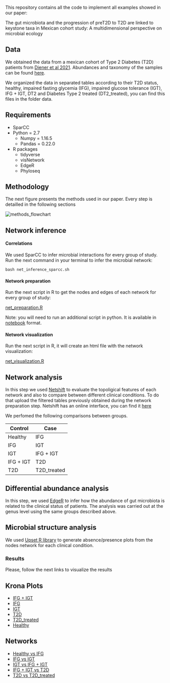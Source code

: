 This repository contains all the code to implement all examples showed in our paper:

The gut microbiota and the progression of preT2D to T2D are linked to keystone taxa in Mexican cohort study: A multidimensional perspective on microbial ecology

## Data

We obtained the data from a mexican cohort of Type 2 Diabetes (T2D) patients from [Diener et al 2021](https://doi.org/10.3389/fendo.2020.602326). Abundances and taxonomy of the samples can be found [here](https://github.com/resendislab/mext2d/tree/master/data).

We organized the data in separated tables according to their T2D status, healthy, impaired fasting glycemia (IFG), impaired glucose tolerance (IGT), IFG + IGT, DT2 and Diabetes Type 2 treated (DT2_treated), you can find this files in the folder data.

## Requirements

* SparCC
* Python = 2.7
  * Numpy = 1.16.5
  * Pandas = 0.22.0
* R packages
  * tidyverse
  * visNetwork
  * EdgeR
  * Phyloseq

## Methodology

The next figure presents the methods used in our paper. Every step is detailled in the following sections

![methods_flowchart](https://user-images.githubusercontent.com/93368152/175101577-d1007864-a419-4bfe-937e-0af09b4157c0.png)

## Network inference

#### Correlations

We used SparCC to infer microbial interactions for every group of study. Run the next command in your terminal to infer the microbial network:

`bash net_inference_sparcc.sh`

#### Network preparation

Run the next script in R to get the nodes and edges of each network for every group of study:

[net_preparation.R](https://github.com/resendislab/MEXT2D_Networks/blob/main/scripts/net_preparation.R)

Note:  you will need to run an additional script in python. It is available in [notebook](https://github.com/resendislab/MEXT2D_Networks/blob/main/scripts/merge_taxa.ipynb) format. 

#### Network visualization

Run the next script in R, it will create an html file with the network visualization:

[net_visualization.R](https://github.com/resendislab/MEXT2D_Networks/blob/main/scripts/net_visualization.r)

## Network analysis

In this step we used [Netshift](https://doi.org/10.1038/s41396-018-0291-x) to evaluate the topoligical features of each network and also to compare between different clinical conditions. To do that upload the filtered tables previously obtained during the network preparation step. Netshift has an online interface, you can find it [here](https://web.rniapps.net/netshift/)

We perfomed the following comparisons between groups.

| Control | Case |
| --- | --- |
| Healthy | IFG |
| IFG | IGT |
| IGT | IFG + IGT |
| IFG + IGT | T2D |
| T2D | T2D_treated |

## Differential abundance analysis

In this step, we used [EdgeR](https://bioconductor.org/packages/release/bioc/html/edgeR.html) to infer how the abundance of gut microbiota is related to the clinical status of patients. The analysis was carried out at the genus level using the same groups described above.

## Microbial structure analysis

We used [Upset R library](https://cran.r-project.org/web/packages/UpSetR/index.html) to generate absence/presence plots from the nodes network for each clinical condition.

### Results

Please, follow the next links to visualize the results

## Krona Plots

* [IFG + IGT](https://rawcdn.githack.com/resendislab/MEXT2D_Networks/a1b379fd87aeb3b62279106fb2210d0cf07871b9/results/IFG_IGT.krona.html)
* [IFG](https://rawcdn.githack.com/resendislab/MEXT2D_Networks/8c54d189c20092b598d2d98558492eb98d7e8c81/results/IFGkrona.html)
* [IGT](https://rawcdn.githack.com/resendislab/MEXT2D_Networks/8c54d189c20092b598d2d98558492eb98d7e8c81/results/IGT.krona.html)
* [T2D](https://rawcdn.githack.com/resendislab/MEXT2D_Networks/8c54d189c20092b598d2d98558492eb98d7e8c81/results/T2D.krona.html)
* [T2D_treated](https://rawcdn.githack.com/resendislab/MEXT2D_Networks/8c54d189c20092b598d2d98558492eb98d7e8c81/results/T2D_treated.krona.html)
* [Healthy](https://rawcdn.githack.com/resendislab/MEXT2D_Networks/8c54d189c20092b598d2d98558492eb98d7e8c81/results/healthy.krona.html)

## Networks

* [Healthy vs IFG](https://rawcdn.githack.com/resendislab/MEXT2D_Networks/d6b4f8034a37bd2543f0a39b0c4c0de600b86d5d/results/networkhealthyvsIFGv1.html)
* [IFG vs IGT](https://rawcdn.githack.com/resendislab/MEXT2D_Networks/d6b4f8034a37bd2543f0a39b0c4c0de600b86d5d/results/networkIFGvsIGT.html)
* [IGT vs IFG + IGT](https://rawcdn.githack.com/resendislab/MEXT2D_Networks/d6b4f8034a37bd2543f0a39b0c4c0de600b86d5d/results/networkIGTvsIFG_IGT.html)
* [IFG + IGT vs T2D](https://rawcdn.githack.com/resendislab/MEXT2D_Networks/d6b4f8034a37bd2543f0a39b0c4c0de600b86d5d/results/networkIFG_IGTvsT2D.html)
* [T2D vs T2D_treated](https://rawcdn.githack.com/resendislab/MEXT2D_Networks/d6b4f8034a37bd2543f0a39b0c4c0de600b86d5d/results/networkT2DvsT2D_treated.html)



